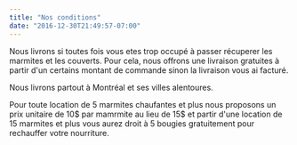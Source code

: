 ```yaml
---
title: "Nos conditions"
date: "2016-12-30T21:49:57-07:00" 
---
```


Nous livrons si toutes fois vous etes trop occupé à passer récuperer les 
marmites et les couverts. Pour cela, nous offrons une livraison gratuites à
partir d'un certains montant de commande sinon la livraison vous ai facturé.

Nous livrons partout à Montréal et ses villes alentoures. 

Pour toute location de 5 marmites chaufantes et plus nous proposons un prix 
unitaire de 10$ par mamrmite au lieu de 15$ et partir d'une location de 15 
marmites et plus vous aurez droit à 5 bougies gratuitement pour rechauffer
votre nourriture.    